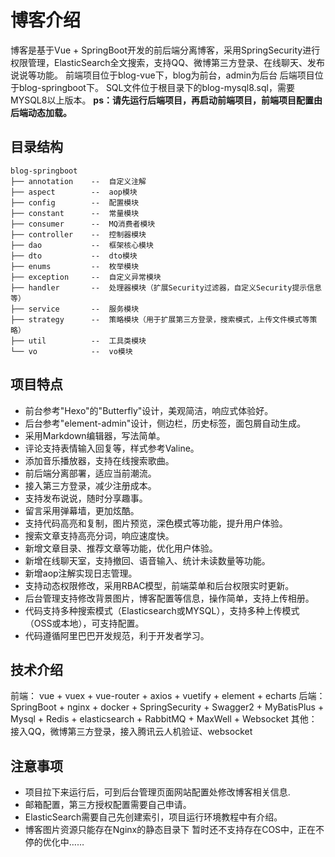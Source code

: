 # 博客介绍
博客是基于Vue + SpringBoot开发的前后端分离博客，采用SpringSecurity进行权限管理，ElasticSearch全文搜索，支持QQ、微博第三方登录、在线聊天、发布说说等功能。
前端项目位于blog-vue下，blog为前台，admin为后台
后端项目位于blog-springboot下。
SQL文件位于根目录下的blog-mysql8.sql，需要MYSQL8以上版本。
**ps：请先运行后端项目，再启动前端项目，前端项目配置由后端动态加载。**
## 目录结构
```
blog-springboot
├── annotation    --  自定义注解
├── aspect        --  aop模块
├── config        --  配置模块
├── constant      --  常量模块
├── consumer      --  MQ消费者模块
├── controller    --  控制器模块
├── dao           --  框架核心模块
├── dto           --  dto模块
├── enums         --  枚举模块
├── exception     --  自定义异常模块
├── handler       --  处理器模块（扩展Security过滤器，自定义Security提示信息等）
├── service       --  服务模块
├── strategy      --  策略模块（用于扩展第三方登录，搜索模式，上传文件模式等策略）
├── util          --  工具类模块
└── vo            --  vo模块
```
## 项目特点
+ 前台参考"Hexo"的"Butterfly"设计，美观简洁，响应式体验好。
+ 后台参考"element-admin"设计，侧边栏，历史标签，面包屑自动生成。
+ 采用Markdown编辑器，写法简单。
+ 评论支持表情输入回复等，样式参考Valine。
+ 添加音乐播放器，支持在线搜索歌曲。
+ 前后端分离部署，适应当前潮流。
+ 接入第三方登录，减少注册成本。
+ 支持发布说说，随时分享趣事。
+ 留言采用弹幕墙，更加炫酷。
+ 支持代码高亮和复制，图片预览，深色模式等功能，提升用户体验。
+ 搜索文章支持高亮分词，响应速度快。
+ 新增文章目录、推荐文章等功能，优化用户体验。
+ 新增在线聊天室，支持撤回、语音输入、统计未读数量等功能。
+ 新增aop注解实现日志管理。
+ 支持动态权限修改，采用RBAC模型，前端菜单和后台权限实时更新。
+ 后台管理支持修改背景图片，博客配置等信息，操作简单，支持上传相册。
+ 代码支持多种搜索模式（Elasticsearch或MYSQL），支持多种上传模式（OSS或本地），可支持配置。
+ 代码遵循阿里巴巴开发规范，利于开发者学习。
## 技术介绍
前端： vue + vuex + vue-router + axios + vuetify + element + echarts
后端： SpringBoot + nginx + docker + SpringSecurity + Swagger2 + MyBatisPlus + Mysql + Redis + elasticsearch + RabbitMQ + MaxWell + Websocket
其他： 接入QQ，微博第三方登录，接入腾讯云人机验证、websocket
## 注意事项
+ 项目拉下来运行后，可到后台管理页面网站配置处修改博客相关信息.
+ 邮箱配置，第三方授权配置需要自己申请。
+ ElasticSearch需要自己先创建索引，项目运行环境教程中有介绍。
+ 博客图片资源只能存在Nginx的静态目录下 暂时还不支持存在COS中，正在不停的优化中……
